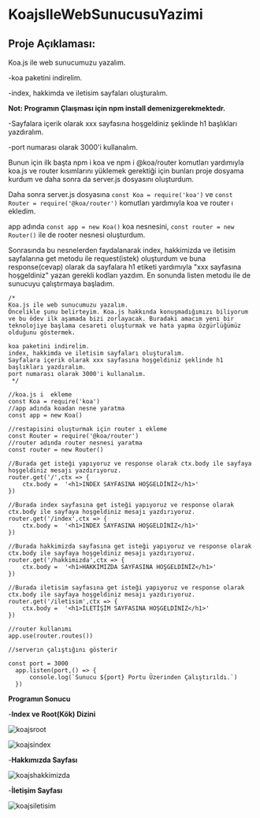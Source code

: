 # KoajsIleWebSunucusuYazimi

## Proje Açıklaması:

Koa.js ile web sunucumuzu yazalım.

-koa paketini indirelim.

-index, hakkimda ve iletisim sayfaları oluşturalım.

**Not: Programın Çlaışması için npm install demenizgerekmektedr.**

-Sayfalara içerik olarak xxx sayfasına hoşgeldiniz şeklinde h1 başlıkları yazdıralım.

-port numarası olarak 3000'i kullanalım.

Bunun için ilk başta npm i koa ve  npm i @koa/router komutları yardımıyla koa.js ve router kısımlarını yüklemek gerektiği için bunları proje dosyama kurdum ve daha sonra da server.js dosyasını oluşturdum.

Daha sonra server.js dosyasına `const Koa = require('koa')` ve `const Router = require('@koa/router')` komutları yardımıyla koa ve router ı ekledim.

app adında `const app = new Koa()` koa nesnesini, `const router = new Router()` ile de rooter nesnesi oluşturdum.

Sonrasında bu nesnelerden faydalanarak index, hakkimizda ve iletisim sayfalarına get metodu ile request(istek) oluşturdum ve buna response(cevap) olarak da sayfalara h1 etiketi yardımıyla "xxx sayfasına hoşgeldiniz" yazan gerekli kodları yazdım. En sonunda listen metodu ile de sunucuyu çalıştırmaya başladım.

```
/*
Koa.js ile web sunucumuzu yazalım.
Öncelikle şunu belirteyim. Koa.js hakkında konuşmadığımızı biliyorum ve bu ödev ilk aşamada bizi zorlayacak. Buradaki amacım yeni bir teknolojiye başlama cesareti oluşturmak ve hata yapma özgürlüğümüz olduğunu göstermek.

koa paketini indirelim.
index, hakkimda ve iletisim sayfaları oluşturalım.
Sayfalara içerik olarak xxx sayfasına hoşgeldiniz şeklinde h1 başlıkları yazdıralım.
port numarası olarak 3000'i kullanalım.
 */

//koa.js i  ekleme
const Koa = require('koa')
//app adında koadan nesne yaratma
const app = new Koa()

//restapisini oluşturmak için router ı ekleme
const Router = require('@koa/router')
//router adında router nesnesi yaratma
const router = new Router()

//Burada get isteği yapıyoruz ve response olarak ctx.body ile sayfaya hoşgeldiniz mesajı yazdırıyoruz.
router.get('/',ctx => {
    ctx.body =  '<h1>INDEX SAYFASINA HOŞGELDİNİZ</h1>'
})

//Burada index sayfasına get isteği yapıyoruz ve response olarak ctx.body ile sayfaya hoşgeldiniz mesajı yazdırıyoruz.
router.get('/index',ctx => {
    ctx.body =  '<h1>INDEX SAYFASINA HOŞGELDİNİZ</h1>'
})

//Burada hakkimizda sayfasına get isteği yapıyoruz ve response olarak ctx.body ile sayfaya hoşgeldiniz mesajı yazdırıyoruz.
router.get('/hakkimizda',ctx => {
    ctx.body =  '<h1>HAKKIMIZDA SAYFASINA HOŞGELDİNİZ</h1>'
})

//Burada iletisim sayfasına get isteği yapıyoruz ve response olarak ctx.body ile sayfaya hoşgeldiniz mesajı yazdırıyoruz.
router.get('/iletisim',ctx => {
    ctx.body =  '<h1>İLETİŞİM SAYFASINA HOŞGELDİNİZ</h1>'
})

//router kullanımı
app.use(router.routes())

//serverın çalıştığını gösterir

const port = 3000
  app.listen(port,() => {
      console.log(`Sunucu ${port} Portu Üzerinden Çalıştırıldı.`)
  })

```

**Programın Sonucu**

-**Index ve Root(Kök) Dizini**

![koajsroot](https://user-images.githubusercontent.com/86554799/157132817-2dfb4968-6ee7-44c8-a3a7-fae618ff899e.jpg)

![koajsindex](https://user-images.githubusercontent.com/86554799/157132831-c005e7f9-adbf-4d0c-949d-24a8bec9c876.jpg)

-**Hakkımızda Sayfası**

![koajshakkimizda](https://user-images.githubusercontent.com/86554799/157132896-486f9543-6940-4abf-8c05-56532da20470.jpg)

-**İletişim Sayfası**

![koajsiletisim](https://user-images.githubusercontent.com/86554799/157132945-c6835e22-9cd8-4e57-94ad-1b6e1191311c.jpg)
